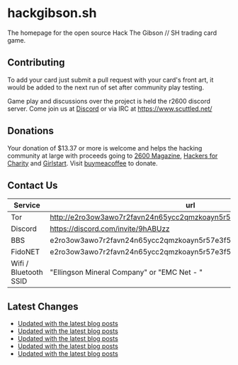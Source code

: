 # hackgibson.sh
The homepage for the open source Hack The Gibson // SH trading card game.


## Contributing

To add your card just submit a pull request with your card's front art, it would be added to the next run of set after community play testing.

Game play and discussions over the project is held the r2600 discord server. Come join us at [Discord](https://discord.com/invite/9hABUzz) or via IRC at https://www.scuttled.net/


## Donations

Your donation of $13.37 or more is welcome and helps the hacking community at large with proceeds going to [2600 Magazine](https://2600.com/), [Hackers for Charity](https://hackersforcharity.org) and [Girlstart](https://girlstart.org).  Visit [buymeacoffee](https://www.buymeacoffee.com/hackgibson.sh) to donate.


## Contact Us

Service | url
-|-
Tor | http://e2ro3ow3awo7r2favn24n65ycc2qmzkoayn5r57e3f56nvjwdcgg32ad.onion
Discord | https://discord.com/invite/9hABUzz
BBS | e2ro3ow3awo7r2favn24n65ycc2qmzkoayn5r57e3f56nvjwdcgg32ad.onion:23
FidoNET | e2ro3ow3awo7r2favn24n65ycc2qmzkoayn5r57e3f56nvjwdcgg32ad.onion:24554
Wifi / Bluetooth SSID | "Ellingson Mineral Company" or "EMC Net - <fidonet address>"

## Latest Changes
<!-- BLOG-POST-LIST:START -->
- [Updated with the latest blog posts](https://github.com/DFW2600/hackgibson.sh/commit/9349f425a3520f9b2b0005bd52b81b3a74304a0f)
- [Updated with the latest blog posts](https://github.com/DFW2600/hackgibson.sh/commit/42c466708b54cdb7ba48e2ad4977861a80829435)
- [Updated with the latest blog posts](https://github.com/DFW2600/hackgibson.sh/commit/0fe5e512b8376983e48e0738cca67882652e76af)
- [Updated with the latest blog posts](https://github.com/DFW2600/hackgibson.sh/commit/fe3792563f7b2d3ee131e754f906763e3e257d9f)
- [Updated with the latest blog posts](https://github.com/DFW2600/hackgibson.sh/commit/89fd310c18aaadb67df00b3d0df23e696ee6c18c)
<!-- BLOG-POST-LIST:END -->
